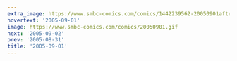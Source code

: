 ```yaml
---
extra_image: https://www.smbc-comics.com/comics/1442239562-20050901after.png
hovertext: '2005-09-01'
image: https://www.smbc-comics.com/comics/20050901.gif
next: '2005-09-02'
prev: '2005-08-31'
title: '2005-09-01'
---
```

